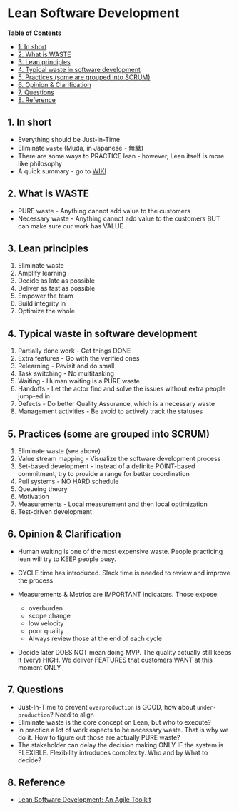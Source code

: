 # Lean Software Development <!-- omit in toc -->

**Table of Contents**

- [1. In short](#1-in-short)
- [2. What is WASTE](#2-what-is-waste)
- [3. Lean principles](#3-lean-principles)
- [4. Typical waste in software development](#4-typical-waste-in-software-development)
- [5. Practices (some are grouped into SCRUM)](#5-practices-some-are-grouped-into-scrum)
- [6. Opinion \& Clarification](#6-opinion--clarification)
- [7. Questions](#7-questions)
- [8. Reference](#8-reference)

## 1. In short

- Everything should be Just-in-Time
- Eliminate `waste` (Muda, in Japanese - 無駄)
- There are some ways to PRACTICE lean - however, Lean itself is more like philosophy
- A quick summary - go to [WIKI](https://en.wikipedia.org/wiki/Lean_software_development)

## 2. What is WASTE

- PURE waste - Anything cannot add value to the customers
- Necessary waste - Anything cannot add value to the customers BUT can make sure our work has VALUE

## 3. Lean principles

1. Eliminate waste
2. Amplify learning
3. Decide as late as possible
4. Deliver as fast as possible
5. Empower the team
6. Build integrity in
7. Optimize the whole

## 4. Typical waste in software development

1. Partially done work - Get things DONE
2. Extra features - Go with the verified ones
3. Relearning - Revisit and do small
4. Task switching - No multitasking
5. Waiting - Human waiting is a PURE waste
6. Handoffs - Let the actor find and solve the issues without extra people jump-ed in
7. Defects - Do better Quality Assurance, which is a necessary waste
8. Management activities - Be avoid to actively track the statuses

## 5. Practices (some are grouped into SCRUM)

1. Eliminate waste (see above)
2. Value stream mapping - Visualize the software development process
3. Set-based development - Instead of a definite POINT-based commitment, try to provide a range for better coordination
4. Pull systems - NO HARD schedule
5. Queueing theory
6. Motivation
7. Measurements - Local measurement and then local optimization
8. Test-driven development

## 6. Opinion & Clarification

- Human waiting is one of the most expensive waste. People practicing lean will try to KEEP people busy.
- CYCLE time has introduced. Slack time is needed to review and improve the process
- Measurements & Metrics are IMPORTANT indicators. Those expose:

  - overburden
  - scope change
  - low velocity
  - poor quality

  * Always review those at the end of each cycle

- Decide later DOES NOT mean doing MVP. The quality actually still keeps it (very) HIGH. We deliver FEATURES that customers WANT at this moment ONLY

## 7. Questions

- Just-In-Time to prevent `overproduction` is GOOD, how about `under-production`? Need to align
- Eliminate waste is the core concept on Lean, but who to execute?
- In practice a lot of work expects to be necessary waste. That is why we do it. How to figure out those are actually PURE waste?
- The stakeholder can delay the decision making ONLY IF the system is FLEXIBLE. Flexibility introduces complexity. Who and by What to decide?

## 8. Reference

- [Lean Software Development: An Agile Toolkit](https://www.oreilly.com/library/view/lean-software-development/0321150783 "https://www.oreilly.com/library/view/lean-software-development/0321150783")
